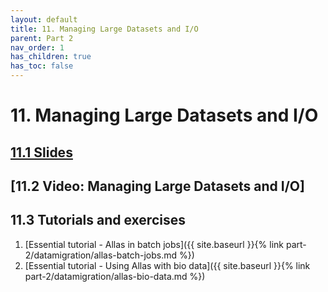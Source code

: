 ```yaml
---
layout: default
title: 11. Managing Large Datasets and I/O
parent: Part 2
nav_order: 1
has_children: true
has_toc: false
---
```


# 11. Managing Large Datasets and I/O

## [11.1 Slides](https://a3s.fi/CSC_training/11_datamigration.html)

## [11.2 Video:  Managing Large Datasets and I/O]

## 11.3 Tutorials and exercises

1. [Essential tutorial - Allas in batch jobs]({{ site.baseurl }}{% link part-2/datamigration/allas-batch-jobs.md %})
2. [Essential tutorial - Using Allas with bio data]({{ site.baseurl }}{% link part-2/datamigration/allas-bio-data.md %})

